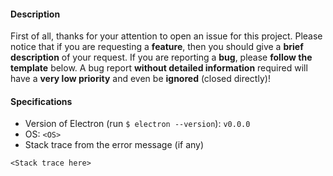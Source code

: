 #### Description

First of all, thanks for your attention to open an issue for this project.
Please notice that if you are requesting a **feature**, then you should give a **brief description** of your request.
If you are reporting a **bug**, please **follow the template** below.
A bug report **without detailed information** required will have a **very low priority** and even be **ignored** (closed directly)!

#### Specifications

- Version of Electron (run `$ electron --version`): `v0.0.0`
- OS: `<OS>`
- Stack trace from the error message (if any)

```
<Stack trace here>
```
